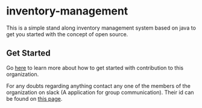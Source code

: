 # inventory-management

This is a simple stand along inventory management system based on java to get you started with the concept of open source.

## Get Started 
Go [here](CONTRIBUTE.md) to learn more about how to get started with contribution to this organization.

For any doubts regarding anything contact any one of the members of the organization on slack (A application for group communication).
Their id can be found on [this page](../MEMBERS.md).